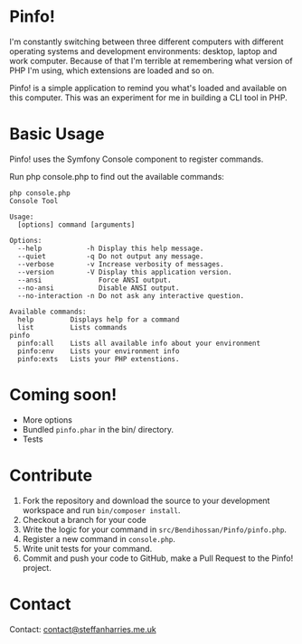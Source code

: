 Pinfo!
====================

I'm constantly switching between three different computers with different operating systems and development environments: desktop, laptop and work computer. Because of that I'm terrible at remembering what version of PHP I'm using, which extensions are loaded and so on.

Pinfo! is a simple application to remind you what's loaded and available on this computer. This was an experiment for me in building a CLI tool in PHP.

Basic Usage
====================
Pinfo! uses the Symfony Console component to register commands.

Run php console.php to find out the available commands:
```
php console.php
Console Tool

Usage:
  [options] command [arguments]

Options:
  --help           -h Display this help message.
  --quiet          -q Do not output any message.
  --verbose        -v Increase verbosity of messages.
  --version        -V Display this application version.
  --ansi              Force ANSI output.
  --no-ansi           Disable ANSI output.
  --no-interaction -n Do not ask any interactive question.

Available commands:
  help         Displays help for a command
  list         Lists commands
pinfo
  pinfo:all    Lists all available info about your environment
  pinfo:env    Lists your environment info
  pinfo:exts   Lists your PHP extenstions.
```

Coming soon!
====================

* More options
* Bundled ``pinfo.phar`` in the bin/ directory.
* Tests

Contribute
====================
1. Fork the repository and download the source to your development workspace and run ``bin/composer install``.
2. Checkout a branch for your code
3. Write the logic for your command in ``src/Bendihossan/Pinfo/pinfo.php``.
4. Register a new command in ``console.php``.
5. Write unit tests for your command.
6. Commit and push your code to GitHub, make a Pull Request to the Pinfo! project.

Contact
====================
Contact: [contact@steffanharries.me.uk](mailto:contact@steffanharries.me.uk)
